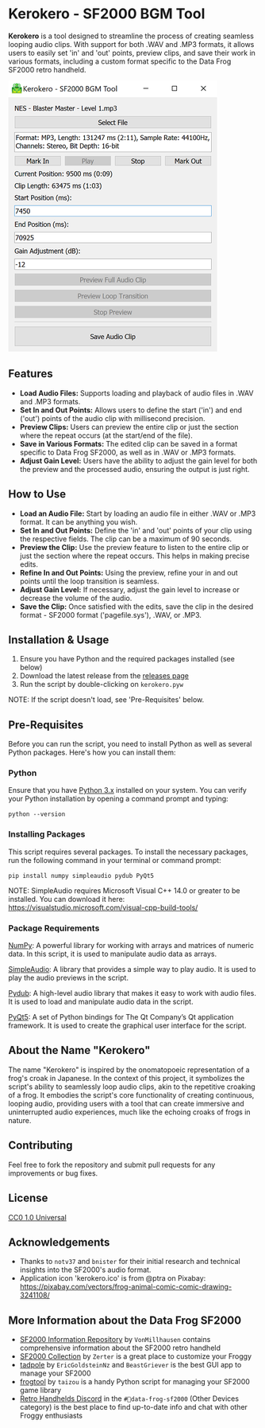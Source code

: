 # Kerokero - SF2000 BGM Tool

**Kerokero** is a tool designed to streamline the process of creating seamless looping audio clips. With support for both .WAV and .MP3 formats, it allows users to easily set 'in' and 'out' points, preview clips, and save their work in various formats, including a custom format specific to the Data Frog SF2000 retro handheld.

![Screenshot of Kerokero running](https://github.com/Dteyn/SF2000_BGM_Tool/blob/master/screenshot.png)

## Features

- **Load Audio Files:** Supports loading and playback of audio files in .WAV and .MP3 formats.
- **Set In and Out Points:** Allows users to define the start ('in') and end ('out') points of the audio clip with millisecond precision.
- **Preview Clips:** Users can preview the entire clip or just the section where the repeat occurs (at the start/end of the file).
- **Save in Various Formats:** The edited clip can be saved in a format specific to Data Frog SF2000, as well as in .WAV or .MP3 formats.
- **Adjust Gain Level:** Users have the ability to adjust the gain level for both the preview and the processed audio, ensuring the output is just right.

## How to Use

- **Load an Audio File:** Start by loading an audio file in either .WAV or .MP3 format. It can be anything you wish.
- **Set In and Out Points:** Define the 'in' and 'out' points of your clip using the respective fields. The clip can be a maximum of 90 seconds.
- **Preview the Clip:** Use the preview feature to listen to the entire clip or just the section where the repeat occurs. This helps in making precise edits.
- **Refine In and Out Points:** Using the preview, refine your in and out points until the loop transition is seamless.
- **Adjust Gain Level:** If necessary, adjust the gain level to increase or decrease the volume of the audio.
- **Save the Clip:** Once satisfied with the edits, save the clip in the desired format - SF2000 format ('pagefile.sys'), .WAV, or .MP3.

## Installation & Usage

1. Ensure you have Python and the required packages installed (see below)
2. Download the latest release from the [releases page](https://github.com/Dteyn/SF2000_BGM_Tool/releases)
3. Run the script by double-clicking on `kerokero.pyw`

NOTE: If the script doesn't load, see 'Pre-Requisites' below.

## Pre-Requisites

Before you can run the script, you need to install Python as well as several Python packages. Here's how you can install them:

### Python
Ensure that you have [Python 3.x](https://www.python.org/downloads/) installed on your system. You can verify your Python installation by opening a command prompt and typing:

```shell
python --version
```

### Installing Packages

This script requires several packages. To install the necessary packages, run the following command in your terminal or command prompt:

```shell
pip install numpy simpleaudio pydub PyQt5
```

NOTE: SimpleAudio requires Microsoft Visual C++ 14.0 or greater to be installed. You can download it here: https://visualstudio.microsoft.com/visual-cpp-build-tools/ 

### Package Requirements

[NumPy](https://numpy.org/): A powerful library for working with arrays and matrices of numeric data. In this script, it is used to manipulate audio data as arrays.

[SimpleAudio](https://pypi.org/project/simpleaudio/): A library that provides a simple way to play audio. It is used to play the audio previews in the script.

[Pydub](https://github.com/jiaaro/pydub): A high-level audio library that makes it easy to work with audio files. It is used to load and manipulate audio data in the script.

[PyQt5](https://pypi.org/project/PyQt5/): A set of Python bindings for The Qt Company’s Qt application framework. It is used to create the graphical user interface for the script.


## About the Name "Kerokero"
The name "Kerokero" is inspired by the onomatopoeic representation of a frog's croak in Japanese. In the context of this project, it symbolizes the script's ability to seamlessly loop audio clips, akin to the repetitive croaking of a frog. It embodies the script's core functionality of creating continuous, looping audio, providing users with a tool that can create immersive and uninterrupted audio experiences, much like the echoing croaks of frogs in nature.


## Contributing

Feel free to fork the repository and submit pull requests for any improvements or bug fixes. 

## License

[CC0 1.0 Universal](LICENSE)


## Acknowledgements

- Thanks to `notv37` and `bnister` for their initial research and technical insights into the SF2000's audio format.
- Application icon 'kerokero.ico' is from @ptra on Pixabay: https://pixabay.com/vectors/frog-animal-comic-comic-drawing-3241108/

## More Information about the Data Frog SF2000
 
- [SF2000 Information Repository](https://github.com/vonmillhausen/sf2000) by `VonMillhausen` contains comprehensive information about the SF2000 retro handheld
- [SF2000 Collection](https://zerter555.github.io/sf2000-collection/) by `Zerter` is a great place to customize your Froggy 
- [tadpole](https://github.com/EricGoldsteinNz/tadpole) by `EricGoldsteinNz` and `BeastGriever` is the best GUI app to manage your SF2000
- [frogtool](https://github.com/tzlion/frogtool) by `taizou` is a handy Python script for managing your SF2000 game library
- [Retro Handhelds Discord](https://discord.gg/retrohandhelds) in the `#🐸data-frog-sf2000` (Other Devices category) is the best place to find up-to-date info and chat with other Froggy enthusiasts


